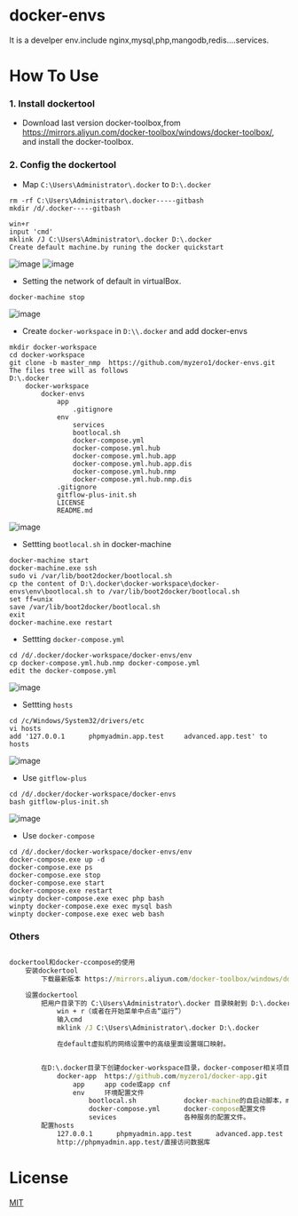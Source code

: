 # docker-envs
It is a develper env.include nginx,mysql,php,mangodb,redis....services.

# How To Use
### 1. Install dockertool ###
* Download last version docker-toolbox,from https://mirrors.aliyun.com/docker-toolbox/windows/docker-toolbox/, and install the docker-toolbox.

### 2. Config the dockertool ### 
* Map `C:\Users\Administrator\.docker` to `D:\.docker`
```
rm -rf C:\Users\Administrator\.docker-----gitbash
mkdir /d/.docker-----gitbash

win+r
input 'cmd'
mklink /J C:\Users\Administrator\.docker D:\.docker 
Create default machine.by runing the docker quickstart
```
![image](https://github.com/myzero1/show-time/blob/master/docker-envs/screenshot/101.png)
![image](https://github.com/myzero1/show-time/blob/master/docker-envs/screenshot/100.png)



* Setting the network of default in virtualBox.
```
docker-machine stop
```

![image](https://github.com/myzero1/show-time/blob/master/docker-envs/screenshot/102.png)



* Create `docker-workspace` in `D:\\.docker` and add docker-envs
```
mkdir docker-workspace
cd docker-workspace
git clone -b master_nmp  https://github.com/myzero1/docker-envs.git
The files tree will as follows
D:\.docker
    docker-workspace
        docker-envs
            app
                .gitignore
            env
                services
                bootlocal.sh
                docker-compose.yml
                docker-compose.yml.hub
                docker-compose.yml.hub.app
                docker-compose.yml.hub.app.dis
                docker-compose.yml.hub.nmp
                docker-compose.yml.hub.nmp.dis
            .gitignore
            gitflow-plus-init.sh
            LICENSE
            README.md
```

![image](https://github.com/myzero1/show-time/blob/master/docker-envs/screenshot/103.png)



* Settting `bootlocal.sh` in docker-machine
```
docker-machine start
docker-machine.exe ssh
sudo vi /var/lib/boot2docker/bootlocal.sh
cp the content of D:\.docker\docker-workspace\docker-envs\env\bootlocal.sh to /var/lib/boot2docker/bootlocal.sh
set ff=unix
save /var/lib/boot2docker/bootlocal.sh
exit
docker-machine.exe restart
```



* Settting `docker-compose.yml`
```
cd /d/.docker/docker-workspace/docker-envs/env
cp docker-compose.yml.hub.nmp docker-compose.yml
edit the docker-compose.yml
```

![image](https://github.com/myzero1/show-time/blob/master/docker-envs/screenshot/105.png)



* Settting `hosts`
```
cd /c/Windows/System32/drivers/etc
vi hosts
add '127.0.0.1      phpmyadmin.app.test    	advanced.app.test' to hosts
```

![image](https://github.com/myzero1/show-time/blob/master/docker-envs/screenshot/107.png)


* Use `gitflow-plus`
```
cd /d/.docker/docker-workspace/docker-envs
bash gitflow-plus-init.sh
```

![image](https://github.com/myzero1/show-time/blob/master/docker-envs/screenshot/108.png)


* Use `docker-compose`
```
cd /d/.docker/docker-workspace/docker-envs/env
docker-compose.exe up -d
docker-compose.exe ps
docker-compose.exe stop
docker-compose.exe start
docker-compose.exe restart
winpty docker-compose.exe exec php bash
winpty docker-compose.exe exec mysql bash
winpty docker-compose.exe exec web bash
```



### Others ###
```cmd

dockertool和docker-ccompose的使用
    安装dockertool
		下载最新版本 https://mirrors.aliyun.com/docker-toolbox/windows/docker-toolbox/ 按提示进行安装，直接使用docker quickstart，新建default machine.

	设置dockertool
		把用户目录下的 C:\Users\Administrator\.docker 目录映射到 D:\.docker
			win + r（或者在开始菜单中点击“运行”）
			输入cmd
			mklink /J C:\Users\Administrator\.docker D:\.docker

			在default虚拟机的网络设置中的高级里面设置端口映射。


		在D:\.docker目录下创建docker-workspace目录，docker-composer相关项目就直接放在这下面了。
			docker-app 	https://github.com/myzero1/docker-app.git
				app 	app code或app cnf
				env		环境配置文件
					bootlocal.sh			docker-machine的自启动脚本，machine每次启动都会执行。在第一次使用machine时需要配置。
					docker-compose.yml		docker-compose配置文件
					sevices					各种服务的配置文件。
		配置hosts
			127.0.0.1      phpmyadmin.app.test		advanced.app.test
			http://phpmyadmin.app.test/直接访问数据库

```

# License
[MIT](https://github.com/myzero1/docker-envs/blob/master/LICENSE)
